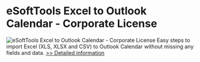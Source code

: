 # eSoftTools Excel to Outlook Calendar - Corporate License
![eSoftTools Excel to Outlook Calendar - Corporate License](https://mycommerce.akamaized.net/api/pimages/P300969049/BIG/300969049.PNG)
Easy steps to import Excel (XLS, XLSX and CSV) to Outlook Calendar without missing any fields and data.
[>> Detailed information](https://secure.shareit.com/shareit/product.html?productid=300969049&affiliateid=200057808)
